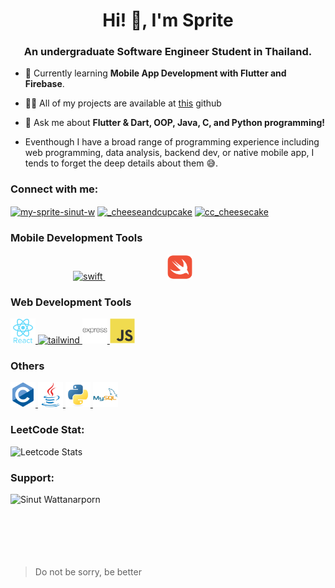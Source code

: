 <h1 align="center">Hi! 👋, I'm Sprite</h1>
<h3 align="center">An undergraduate Software Engineer Student in Thailand.</h3>

- 🌱 Currently learning **Mobile App Development with Flutter and Firebase**.

- 👨‍💻 All of my projects are available at [this](https://github.com/Blue-Cheesecake) github

- 💬 Ask me about **Flutter & Dart, OOP, Java, C, and Python programming!**

- Eventhough I have a broad range of programming experience including web programming, data analysis, backend dev, or native mobile app, I tends to forget the deep details about them 😅. 

<h3 align="left">Connect with me:</h3>
<p align="left">
  <a href="https://linkedin.com/in/my-sprite-sinut-w" target="blank"><img align="center"
      src="https://raw.githubusercontent.com/rahuldkjain/github-profile-readme-generator/master/src/images/icons/Social/linked-in-alt.svg"
      alt="my-sprite-sinut-w" height="30" width="40" /></a>
  <a href="https://instagram.com/_cheeseandcupcake" target="blank"><img align="center"
      src="https://raw.githubusercontent.com/rahuldkjain/github-profile-readme-generator/master/src/images/icons/Social/instagram.svg"
      alt="_cheeseandcupcake" height="30" width="40" /></a>
  <a href="https://www.leetcode.com/cc_cheesecake" target="blank"><img align="center"
      src="https://raw.githubusercontent.com/rahuldkjain/github-profile-readme-generator/master/src/images/icons/Social/leet-code.svg"
      alt="cc_cheesecake" height="30" width="40" /></a>
</p>

<h3 align="left">Mobile Development Tools</h3>
<p align="left">

  <a href="https://flutter.dev" target="_blank" rel="noreferrer" style="margin-left: 100px">
    <img src="https://user-images.githubusercontent.com/51419598/152648731-567997ec-ac1c-4a9c-a816-a1fb1882abbe.png"
      alt="swift" width="40" height="40" />
  </a>


  <a href="https://developer.apple.com/swift/" target="_blank" rel="noreferrer" style="margin-left: 100px">
    <img src="https://raw.githubusercontent.com/devicons/devicon/master/icons/swift/swift-original.svg" alt="swift"
      width="40" height="40" />
  </a>


</p>

<h3 align="left">Web Development Tools</h3>
<p align="left">



  <a href="https://reactjs.org/" target="_blank" rel="noreferrer">
    <img src="https://raw.githubusercontent.com/devicons/devicon/master/icons/react/react-original-wordmark.svg"
      alt="react" width="40" height="40" />
  </a>

  <a href="https://tailwindcss.com/" target="_blank" rel="noreferrer">
    <img src="https://www.vectorlogo.zone/logos/tailwindcss/tailwindcss-icon.svg" alt="tailwind" width="40"
      height="40" />
  </a>


  <a href="https://expressjs.com" target="_blank" rel="noreferrer">
    <img src="https://raw.githubusercontent.com/devicons/devicon/master/icons/express/express-original-wordmark.svg"
      alt="express" width="40" height="40" />
  </a>
  <a href="https://developer.mozilla.org/en-US/docs/Web/JavaScript" target="_blank" rel="noreferrer">
    <img src="https://raw.githubusercontent.com/devicons/devicon/master/icons/javascript/javascript-original.svg"
      alt="javascript" width="40" height="40" />
  </a>



</p>


<h3 align="left">Others</h3>
<p align="left">

  <a href="https://www.cprogramming.com/" target="_blank" rel="noreferrer">
    <img src="https://raw.githubusercontent.com/devicons/devicon/master/icons/c/c-original.svg" alt="c" width="40"
      height="40" />
  </a>
  <a href="https://www.java.com" target="_blank" rel="noreferrer">
    <img src="https://raw.githubusercontent.com/devicons/devicon/master/icons/java/java-original.svg" alt="java"
      width="40" height="40" />
  </a>
  <a href="https://www.python.org" target="_blank" rel="noreferrer">
    <img src="https://raw.githubusercontent.com/devicons/devicon/master/icons/python/python-original.svg" alt="python"
      width="40" height="40" />
  </a>
  <a href="https://www.mysql.com/" target="_blank" rel="noreferrer">
    <img src="https://raw.githubusercontent.com/devicons/devicon/master/icons/mysql/mysql-original-wordmark.svg"
      alt="mysql" width="40" height="40" />
  </a>

</p>

<h3 align="left">LeetCode Stat:</h3>
<p align="left">

  ![Leetcode Stats](https://leetcard.jacoblin.cool/CC_CheeseCake?theme=unicorn)


</p>


<h3 align="left">Support:</h3>
<p><a href="https://www.buymeacoffee.com/Sinut Wattanarporn"> <img align="left"
      src="https://cdn.buymeacoffee.com/buttons/v2/default-yellow.png" height="50" width="210"
      alt="Sinut Wattanarporn" /></a></p><br><br>

</br>
</br>
</br>
</br>
<blockquote>Do not be sorry, be better</blockquote>

<!--
**Blue-Cheesecake/Blue-Cheesecake** is a ✨ _special_ ✨ repository because its `README.md` (this file) appears on your GitHub profile.

Here are some ideas to get you started:

- 🔭 I’m currently working on ...
- 🌱 I’m currently learning ...
- 👯 I’m looking to collaborate on ...
- 🤔 I’m looking for help with ...
- 💬 Ask me about ...
- 📫 How to reach me: ...
- 😄 Pronouns: ...
- ⚡ Fun fact: ...
-->
